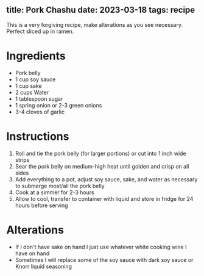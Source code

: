 title: Pork Chashu
date: 2023-03-18
tags: recipe
---
This is a very forgiving recipe, make alterations as you see necessary. Perfect sliced up in ramen.

# Ingredients
- Pork belly
- 1 cup soy sauce
- 1 cup sake
- 2 cups Water
- 1 tablespoon sugar
- 1 spring onion or 2-3 green onions
- 3-4 cloves of garlic

# Instructions
1. Roll and tie the pork belly (for larger portions) or cut into 1 inch wide strips
1. Sear the pork belly on medium-high heat until golden and crisp on all sides
1. Add everything to a pot, adjust soy sauce, sake, and water as necessary to submerge most/all the pork belly
1. Cook at a simmer for 2-3 hours
1. Allow to cool, transfer to container with liquid and store in fridge for 24 hours before serving

# Alterations
- If I don't have sake on hand I just use whatever white cooking wine I have on hand
- Sometimes I will replace some of the soy sauce with dark soy sauce or Knorr liquid seasoning 